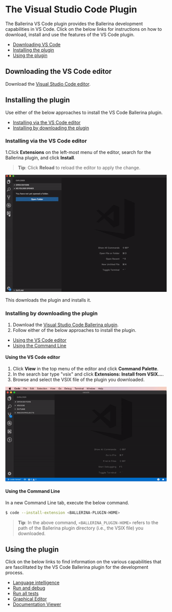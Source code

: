 # The Visual Studio Code Plugin

The Ballerina VS Code plugin provides the Ballerina development capabilities in VS Code. Click on the below links for instructions on how to download, install and use the features of the VS Code plugin.

- [Downloading VS Code](#downloading-vs-code)
- [Installing the plugin](#installing-the-plugin)
- [Using the plugin](#using-the-plugin)

## Downloading the VS Code editor

Download the [Visual Studio Code editor](https://code.visualstudio.com/download).


## Installing the plugin

Use either of the below approaches to install the VS Code Ballerina plugin.

- [Installing via the VS Code editor](#installing-via-the-vs-code-editor)
- [Installing by downloading the plugin](#installing-by-downloading-the-plugin)

### Installing via the VS Code editor

1.Click **Extensions** on the left-most menu of the editor, search for the Ballerina plugin, and click **Install**.

> **Tip**: Click **Reload** to reload the editor to apply the change.

![Donwload the VS Code plugin from the market place](images/install-via-editor.gif)

This downloads the plugin and installs it.

### Installing by downloading the plugin

1. Download the [Visual Studio Code Ballerina plugin](https://marketplace.visualstudio.com/items?itemName=ballerina.ballerina).
2. Follow either of the below approaches to install the plugin.
- [Using the VS Code editor](#using-the-vs-code-editor)
- [Using the Command Line](#using-the-command-line)

#### Using the VS Code editor

1. Click **View** in the top menu of the editor and click **Command Palette**.
2. In the search bar type "vsix" and click **Extensions: Install from VSIX...**.
3. Browse and select the VSIX file of the plugin you downloaded.

![Install using the Command Palette of the editor.](images/install-via-palette.gif)

#### Using the Command Line
In a new Command Line tab, execute the below command.
```bash
$ code --install-extension <BALLERINA-PLUGIN-HOME>
```
> **Tip**: In the above command, `<BALLERINA_PLUGIN-HOME>` refers to the path of the Ballerina plugin directory (i.e., the VSIX file) you downloaded.

## Using the plugin

Click on the below links to find information on the various capabilities that are fascilitated by the VS Code Ballerina plugin for the development process.

- [Language intelligence](language-intelligence.md)
- [Run and debug](run-and-debug.md)
- [Run all tests](run-all-tests.md)
- [Graphical Editor](graphical-editor.md)
- [Documentation Viewer](documentation-viewer.md)

